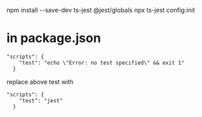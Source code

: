 npm install --save-dev ts-jest  @jest/globals
npx ts-jest config:init

# in package.json

```
"scripts": {
    "test": "echo \"Error: no test specified\" && exit 1"
  }
```

replace above test with 

```
"scripts": {
    "test": "jest"
  }
```